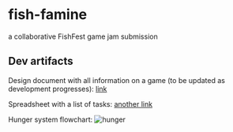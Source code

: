 # fish-famine
a collaborative FishFest game jam submission

## Dev artifacts
Design document with all information on a game (to be updated as development progresses): [link](https://docs.google.com/document/d/1rS6G2BR25RJBMZiqAL3N-KQAx4sE2-ramRjge_2eOy8/edit?usp=sharing)

Spreadsheet with a list of tasks: [another link](https://docs.google.com/spreadsheets/d/13dfwVjbWSVS0EhVXmCQ9j1blkSU0OtZc-h8Fh6trm54/edit?usp=drive_link)

Hunger system flowchart:
![hunger](https://github.com/hakifrog/fish-famine/assets/36266188/905d542a-1a91-487d-8971-e76e2c0c8390)
